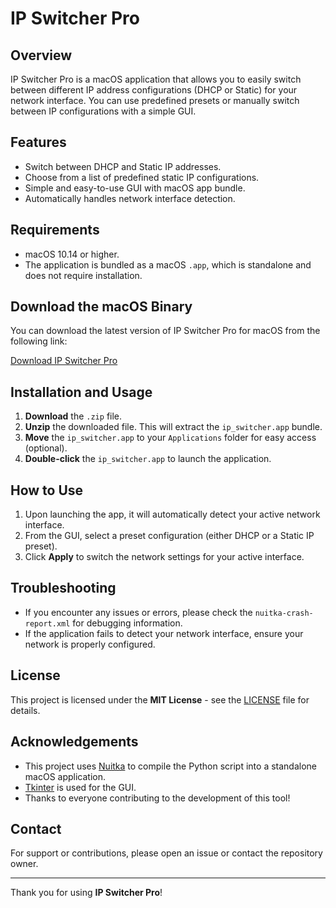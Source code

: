 # IP Switcher Pro

## Overview

IP Switcher Pro is a macOS application that allows you to easily switch between different IP address configurations (DHCP or Static) for your network interface. You can use predefined presets or manually switch between IP configurations with a simple GUI.

## Features

- Switch between DHCP and Static IP addresses.
- Choose from a list of predefined static IP configurations.
- Simple and easy-to-use GUI with macOS app bundle.
- Automatically handles network interface detection.

## Requirements

- macOS 10.14 or higher.
- The application is bundled as a macOS `.app`, which is standalone and does not require installation.

## Download the macOS Binary

You can download the latest version of IP Switcher Pro for macOS from the following link:

[Download IP Switcher Pro](./dist/ip_switcher.zip)

## Installation and Usage

1. **Download** the `.zip` file.
2. **Unzip** the downloaded file. This will extract the `ip_switcher.app` bundle.
3. **Move** the `ip_switcher.app` to your `Applications` folder for easy access (optional).
4. **Double-click** the `ip_switcher.app` to launch the application.

## How to Use

1. Upon launching the app, it will automatically detect your active network interface.
2. From the GUI, select a preset configuration (either DHCP or a Static IP preset).
3. Click **Apply** to switch the network settings for your active interface.

## Troubleshooting

- If you encounter any issues or errors, please check the `nuitka-crash-report.xml` for debugging information.
- If the application fails to detect your network interface, ensure your network is properly configured.

## License

This project is licensed under the **MIT License** - see the [LICENSE](LICENSE) file for details.

## Acknowledgements

- This project uses [Nuitka](https://nuitka.net/) to compile the Python script into a standalone macOS application.
- [Tkinter](https://wiki.python.org/moin/TkInter) is used for the GUI.
- Thanks to everyone contributing to the development of this tool!

## Contact

For support or contributions, please open an issue or contact the repository owner.

---

Thank you for using **IP Switcher Pro**!
